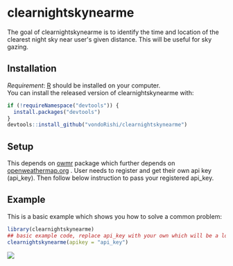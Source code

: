 
# clearnightskynearme

<!-- badges: start -->
<!-- badges: end -->

The goal of clearnightskynearme is to identify the time and location of the clearest night sky near user's given distance. This will be useful for sky gazing.

## Installation

*Requirement*: [R](https://www.r-project.org/) should be installed on your computer.  
You can install the released version of clearnightskynearme with:

``` r
if (!requireNamespace("devtools")) {
  install.packages("devtools")
}
devtools::install_github("vondoRishi/clearnightskynearme")

```

## Setup  

This depends on [owmr](https://crazycapivara.github.io/owmr/) package which further depends on [openweathermap.org](https://openweathermap.org/api/) .
User needs to register and get their own api key (api_key). Then follow below instruction to pass your registered api_key.


## Example

This is a basic example which shows you how to solve a common problem:

``` r
library(clearnightskynearme)
## basic example code, replace api_key with your own which will be a long character string.
clearnightskynearme(apikey = "api_key") 

```

![](clearnightskynearme.png)
